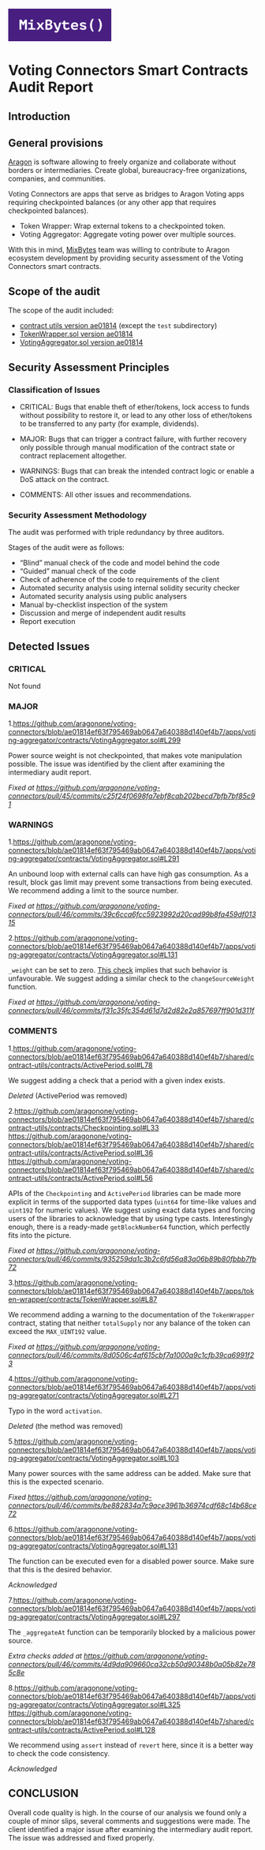 ![](MixBytes.png)

# Voting Connectors Smart Contracts Audit Report

## Introduction

## General provisions

[Aragon](https://aragon.org) is software allowing to freely organize and collaborate without borders or intermediaries. Create global, bureaucracy-free organizations, companies, and communities.

Voting Connectors are apps that serve as bridges to Aragon Voting apps requiring checkpointed balances (or any other app that requires checkpointed balances).
* Token Wrapper: Wrap external tokens to a checkpointed token.
* Voting Aggregator: Aggregate voting power over multiple sources.

With this in mind, [MixBytes](https://mixbytes.io/) team was willing to contribute to Aragon ecosystem development by providing security assessment of the Voting Connectors smart contracts.

## Scope of the audit

The scope of the audit included:

* [contract utils version ae01814](https://github.com/aragonone/voting-connectors/tree/ae01814ef63f795469ab0647a640388d140ef4b7/shared/contract-utils/contracts) (except the `test` subdirectory)
* [TokenWrapper.sol version ae01814](https://github.com/aragonone/voting-connectors/blob/ae01814ef63f795469ab0647a640388d140ef4b7/apps/token-wrapper/contracts/TokenWrapper.sol) 
* [VotingAggregator.sol version ae01814](https://github.com/aragonone/voting-connectors/blob/ae01814ef63f795469ab0647a640388d140ef4b7/apps/voting-aggregator/contracts/VotingAggregator.sol)



## Security Assessment Principles

### Classification of Issues

* CRITICAL: Bugs that enable theft of ether/tokens, lock access to funds without possibility to restore it, or lead to any other loss of ether/tokens to be transferred to any party (for example, dividends).

* MAJOR: Bugs that can trigger a contract failure, with further recovery only possible through manual modification of the contract state or contract replacement altogether.

* WARNINGS: Bugs that can break the intended contract logic or enable a DoS attack on the contract.

* COMMENTS: All other issues and recommendations.

### Security Assessment Methodology

The audit was performed with triple redundancy by three auditors.

Stages of the audit were as follows:



* “Blind” manual check of the code and model behind the code
* “Guided” manual check of the code
* Check of adherence of the code to requirements of the client
* Automated security analysis using internal solidity security checker
* Automated security analysis using public analysers
* Manual by-checklist inspection of the system
* Discussion and merge of independent audit results
* Report execution


## Detected Issues

### CRITICAL

Not found


### MAJOR

1.https://github.com/aragonone/voting-connectors/blob/ae01814ef63f795469ab0647a640388d140ef4b7/apps/voting-aggregator/contracts/VotingAggregator.sol#L299

Power source weight is not checkpointed, that makes vote manipulation possible.
The issue was identified by the client after examining the intermediary audit report.

*Fixed at
https://github.com/aragonone/voting-connectors/pull/45/commits/c25f24f0698fa7ebf8cab202becd7bfb7bf85c91*

### WARNINGS

1.https://github.com/aragonone/voting-connectors/blob/ae01814ef63f795469ab0647a640388d140ef4b7/apps/voting-aggregator/contracts/VotingAggregator.sol#L291

An unbound loop with external calls can have high gas consumption. As a result, block gas limit may prevent some transactions from being executed. We recommend adding a limit to the source number.

*Fixed at https://github.com/aragonone/voting-connectors/pull/46/commits/39c6cca6fcc5923992d20cad99b8fa459df01315*


2.https://github.com/aragonone/voting-connectors/blob/ae01814ef63f795469ab0647a640388d140ef4b7/apps/voting-aggregator/contracts/VotingAggregator.sol#L131


`_weight` can be set to zero.
[This check](https://github.com/aragonone/voting-connectors/blob/ae01814ef63f795469ab0647a640388d140ef4b7/apps/voting-aggregator/contracts/VotingAggregator.sol#L109) implies that such behavior is unfavourable. We suggest adding a similar check to the `changeSourceWeight` function.

*Fixed at https://github.com/aragonone/voting-connectors/pull/46/commits/f31c35fc354d61d7d2d82e2a857697ff901d311f*


### COMMENTS

1.https://github.com/aragonone/voting-connectors/blob/ae01814ef63f795469ab0647a640388d140ef4b7/shared/contract-utils/contracts/ActivePeriod.sol#L78

We suggest adding a check that a period with a given index exists.

*Deleted*  (ActivePeriod was removed)


2.https://github.com/aragonone/voting-connectors/blob/ae01814ef63f795469ab0647a640388d140ef4b7/shared/contract-utils/contracts/Checkpointing.sol#L33
https://github.com/aragonone/voting-connectors/blob/ae01814ef63f795469ab0647a640388d140ef4b7/shared/contract-utils/contracts/ActivePeriod.sol#L36
https://github.com/aragonone/voting-connectors/blob/ae01814ef63f795469ab0647a640388d140ef4b7/shared/contract-utils/contracts/ActivePeriod.sol#L56 

APIs of the `Checkpointing` and `ActivePeriod` libraries can be made more explicit in terms of the supported data types (`uint64` for time-like values and `uint192` for numeric values). We suggest using exact data types and forcing users of the libraries to acknowledge that by using type casts.
Interestingly enough, there is a ready-made `getBlockNumber64` function, which perfectly fits into the picture.

*Fixed at https://github.com/aragonone/voting-connectors/pull/46/commits/935259da1c3b2c6fd56a83a06b89b80fbbb7fb72*


3.https://github.com/aragonone/voting-connectors/blob/ae01814ef63f795469ab0647a640388d140ef4b7/apps/token-wrapper/contracts/TokenWrapper.sol#L87

We recommend adding a warning to the documentation of the `TokenWrapper` contract, stating that neither `totalSupply` nor any balance of the token can exceed the `MAX_UINT192` value.

*Fixed at https://github.com/aragonone/voting-connectors/pull/46/commits/8d0506c4af615cbf7a1000a9c1cfb39ca6991f23*


4.https://github.com/aragonone/voting-connectors/blob/ae01814ef63f795469ab0647a640388d140ef4b7/apps/voting-aggregator/contracts/VotingAggregator.sol#L271

Typo in the word `activation`.

*Deleted* (the method was removed)


5.https://github.com/aragonone/voting-connectors/blob/ae01814ef63f795469ab0647a640388d140ef4b7/apps/voting-aggregator/contracts/VotingAggregator.sol#L103

Many power sources with the same address can be added. Make sure that this is the expected scenario.

*Fixed https://github.com/aragonone/voting-connectors/pull/46/commits/be882834a7c9ace3961b36974cdf68c14b68ce72*


6.https://github.com/aragonone/voting-connectors/blob/ae01814ef63f795469ab0647a640388d140ef4b7/apps/voting-aggregator/contracts/VotingAggregator.sol#L131


The function can be executed even for a disabled power source. Make sure that this is the desired behavior.

*Acknowledged*


7.https://github.com/aragonone/voting-connectors/blob/ae01814ef63f795469ab0647a640388d140ef4b7/apps/voting-aggregator/contracts/VotingAggregator.sol#L297 

The `_aggregateAt` function can be temporarily blocked by a malicious power source.

*Extra checks added at https://github.com/aragonone/voting-connectors/pull/46/commits/4d9da909660ca32cb50d90348b0a05b82e785c8e* 


8.https://github.com/aragonone/voting-connectors/blob/ae01814ef63f795469ab0647a640388d140ef4b7/apps/voting-aggregator/contracts/VotingAggregator.sol#L325
https://github.com/aragonone/voting-connectors/blob/ae01814ef63f795469ab0647a640388d140ef4b7/shared/contract-utils/contracts/ActivePeriod.sol#L128

We recommend using `assert` instead of `revert` here, since it is a better way to check the code consistency.

*Acknowledged*


## CONCLUSION

Overall code quality is high. In the course of our analysis we found only a couple of minor slips, several comments and suggestions were made.
The client identified a major issue after examining the intermediary audit report. The issue was addressed and fixed properly.
